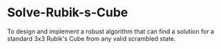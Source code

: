 # Solve-Rubik-s-Cube
To design and implement a robust algorithm that can find a solution for a standard 3x3 Rubik's Cube from any valid scrambled state.
